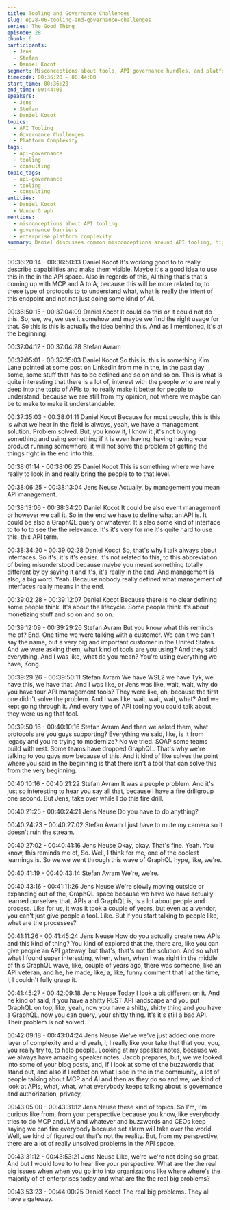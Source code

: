 ```yaml
---
title: Tooling and Governance Challenges
slug: ep28-06-tooling-and-governance-challenges
series: The Good Thing
episode: 28
chunk: 6
participants:
  - Jens
  - Stefan
  - Daniel Kocot
segment: Misconceptions about tools, API governance hurdles, and platform complexity
timecode: 00:36:20 – 00:44:00
start_time: 00:36:20
end_time: 00:44:00
speakers:
  - Jens
  - Stefan
  - Daniel Kocot
topics:
  - API Tooling
  - Governance Challenges
  - Platform Complexity
tags:
  - api-governance
  - tooling
  - consulting
topic_tags:
  - api-governance
  - tooling
  - consulting
entities:
  - Daniel Kocot
  - WunderGraph
mentions:
  - misconceptions about API tooling
  - governance barriers
  - enterprise platform complexity
summary: Daniel discusses common misconceptions around API tooling, highlights governance challenges, and explores the complexity of enterprise API platforms.
---
```

00:36:20:14 - 00:36:50:13
Daniel Kocot
It's working good to to really describe capabilities and make them visible. Maybe it's a good idea to use this in the in the API space. Also in regards of this, AI thing that's that's coming up with MCP and A to A, because this will be more related to, to these type of protocols to to understand what, what is really the intent of this endpoint and not not just doing some kind of AI.

00:36:50:15 - 00:37:04:09
Daniel Kocot
It could do this or it could not do this. So, we, we, we use it somehow and maybe we find the right usage for that. So this is this is actually the idea behind this. And as I mentioned, it's at the beginning.

00:37:04:12 - 00:37:04:28
Stefan Avram


00:37:05:01 - 00:37:35:03
Daniel Kocot
So this is, this is something Kim Lane pointed at some post on LinkedIn from me in the, in the past day some, some stuff that has to be defined and so on and so on. This is what is quite interesting that there is a lot of, interest with the people who are really deep into the topic of APIs to, to really make it better for people to understand, because we are still from my opinion, not where we maybe can be to make to make it understandable.

00:37:35:03 - 00:38:01:11
Daniel Kocot
Because for most people, this is this is what we hear in the field is always, yeah, we have a management solution. Problem solved. But, you know it, I know it ,it's not buying something and using something if it is even having, having having your product running somewhere, it will not solve the problem of getting the things right in the end into this.

00:38:01:14 - 00:38:06:25
Daniel Kocot
This is something where we have really to look in and really bring the people to to that level.

00:38:06:25 - 00:38:13:04
Jens Neuse
Actually, by management you mean API management.

00:38:13:06 - 00:38:34:20
Daniel Kocot
It could be also event management or however we call it. So in the end we have to define what an API is. It could be also a GraphQL query or whatever. It's also some kind of interface to to to to see the the relevance. It's it's very for me it's quite hard to use this, this API term.

00:38:34:20 - 00:39:02:28
Daniel Kocot
So, that's why I talk always about interfaces. So it's, it's it's easier. It's not related to this, to this abbreviation of being misunderstood because maybe you meant something totally different by by saying it and it's, it's really in the end. And management is also, a big word. Yeah. Because nobody really defined what management of interfaces really means in the end.

00:39:02:28 - 00:39:12:07
Daniel Kocot
Because there is no clear defining some people think. It's about the lifecycle. Some people think it's about monetizing stuff and so on and so on.

00:39:12:09 - 00:39:29:26
Stefan Avram
But you know what this reminds me of? End. One time we were talking with a customer. We can't we can't say the name, but a very big and important customer in the United States. And we were asking them, what kind of tools are you using? And they said everything. And I was like, what do you mean? You're using everything we have, Kong.

00:39:29:26 - 00:39:50:11
Stefan Avram
We have WSL2   we have  Tyk, we have this, we have that. And I was like, or Jens was like, wait, wait, why do you have four API management tools? They were like, oh, because the first one didn't solve the problem. And I was like, wait, wait, wait, what? And we kept going through it. And every type of API tooling you could talk about, they were using that tool.

00:39:50:16 - 00:40:10:16
Stefan Avram
And then we asked them, what protocols are you guys supporting? Everything we said, like, is it from legacy and you're trying to modernize? No we tried. SOAP some teams build with rest. Some teams have dropped GraphQL. That's why we're talking to you guys now because of this. And it kind of like solves the point where you said in the beginning is that there isn't a tool that can solve this from the very beginning.

00:40:10:16 - 00:40:21:22
Stefan Avram
It was a people problem. And it's just so interesting to hear you say all that, because I have a fire drillgroup one second. But Jens, take over while I do this fire drill.

00:40:21:25 - 00:40:24:21
Jens Neuse
Do you have to do anything?

00:40:24:23 - 00:40:27:02
Stefan Avram
I just have to mute my camera so it doesn't ruin the stream.

00:40:27:02 - 00:40:41:16
Jens Neuse
Okay, okay. That's fine. Yeah. You know, this reminds me of, So. Well, I think for me, one of the coolest learnings is. So we we went through this wave of GraphQL hype, like, we're.

00:40:41:19 - 00:40:43:14
Stefan Avram
We're, we're.

00:40:43:16 - 00:41:11:26
Jens Neuse
We're slowly moving outside or expanding out of the, GraphQL space because we have we have actually learned ourselves that, APIs and GraphQL is, is a lot about people and process. Like for us, it was it took a couple of years, but even as a vendor, you can't just give people a tool. Like. But if you start talking to people like, what are the processes?

00:41:11:26 - 00:41:45:24
Jens Neuse
How do you actually create new APIs and this kind of thing? You kind of explored that the, there are, like you can give people an API gateway, but that's, that's not the solution. And so what what I found super interesting, when, when, when I was right in the middle of this GraphQL wave, like, couple of years ago, there was someone, like an API veteran, and he, he made, like, a, like, funny comment that I at the time, I, I couldn't fully grasp it.

00:41:45:27 - 00:42:09:18
Jens Neuse
Today I look a bit different on it. And he kind of said, if you have a shitty REST API landscape and you put GraphQL on top, like, yeah, now you have a shitty, shitty thing and you have a GraphQL, now you can query, your shitty thing. It's it's still a bad API. Their problem is not solved.

00:42:09:18 - 00:43:04:24
Jens Neuse
We've we've just added one more layer of complexity and and yeah, I, I really like your take that that you, you, you really try to, to help people. Looking at my speaker notes, because we, we always have amazing speaker notes. Jacob prepares, but, we we looked into some of your blog posts, and, if I look at some of the buzzwords that stand out, and also if I reflect on what I see in the in the community, a lot of people talking about MCP and AI and then as they do so and we, we kind of look at APIs, what, what, what everybody keeps talking about is governance and authorization, privacy,

00:43:05:00 - 00:43:31:12
Jens Neuse
these kind of topics. So I'm, I'm curious like from, from your perspective because you know, like everybody tries to do MCP andLLM and whatever and buzzwords and CEOs keep saying we can fire everybody because set alarm will take over the world. Well, we kind of figured out that's not the reality. But, from my perspective, there are a lot of really unsolved problems in the API space.

00:43:31:12 - 00:43:53:21
Jens Neuse
Like, we're we're not doing so great. And but I would love to to hear like your perspective. What are the the real big issues when when you go into into organizations like where where's the majority of of enterprises today and what are the the real big problems?

00:43:53:23 - 00:44:00:25
Daniel Kocot
The real big problems. They all have a gateway.

